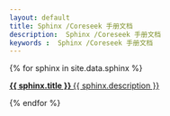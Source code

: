 ```yaml
---
layout: default
title: Sphinx /Coreseek 手册文档
description:  Sphinx /Coreseek 手册文档
keywords :  Sphinx /Coreseek 手册文档
---
```



<link rel="stylesheet" href="../doc.css" type="text/css" /> 
<div class="container">
    {% for sphinx in site.data.sphinx %}
        <a target="_blank" href="{{ sphinx.url }}">
            <p>
                <strong> {{ sphinx.title }} </strong>
                <span>{{ sphinx.description }}</span>
            </p>
        </a>
    {% endfor %}
</div>

<script>
 
tk.comment.isHaveComment = false;
jQuery(document).ready(function(){
   $(".ad-page-footer").css("position","relative").css("bottom","0px").css("width","100%");
   $(".ad-page-footer").css("z-index","11");
   $(".ad-page-footer").css("background-color","rgb(80, 80, 80)");
});
</script>